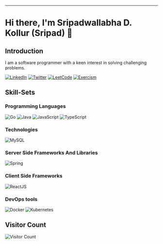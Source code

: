 ---
# Hi there, I'm Sripadwallabha D. Kollur (Sripad) 👋
## Introduction
<p>
I am a software programmer with a keen interest in solving challenging problems. 
</p>
<p>
    <a href="https://www.linkedin.com/in/sripadwallabha-kollur-5018b325/"><img src="https://img.shields.io/badge/-LinkedIn-black?style=for-the-badge&logo=linkedin&logoColor=0077B5&color=black" alt="LinkedIn"></a>
    <a href="https://twitter.com/KollurD"><img src="https://img.shields.io/badge/-Twitter-black?style=for-the-badge&logo=twitter&logoColor=F89F1B" alt="Twitter"></a>
    <a href="https://leetcode.com/sripadkollur/"><img src="https://img.shields.io/badge/-Leetcode-black?style=for-the-badge&logo=leetcode&logoColor=F89F1B" alt="LeetCode"></a>
	<a href="https://exercism.io/profiles/sripadkollur"><img src="https://img.shields.io/badge/-Exercism-black?style=for-the-badge&logo=exercism&logoColor=F89F1B" alt="Exercism"></a>
</p>

## Skill-Sets
### Programming Languages
<p>
	<span>
    <img src="https://img.shields.io/badge/-Go-white?logo=go&logoColor=00ADD8&color=black&style=for-the-badge" alt="Go">
    <img src="https://img.shields.io/badge/-Java-white?logo=java&logoColor=007396&color=black&style=for-the-badge" alt="Java">
    <img src="https://img.shields.io/badge/-JavaScript-white?logo=javascript&logoColor=F7DF1E&color=black&style=for-the-badge" alt="JavaScript">
    <img src="https://img.shields.io/badge/-TypeScript-white?logo=typescript&logoColor=007ACC&color=black&style=for-the-badge" alt="TypeScript">
    
			
  </span>
</p>

### Technologies
<p>
    <span>
    <img src="https://img.shields.io/badge/-MySQL-white?logo=mysql&logoColor=4479A1&color=black&style=for-the-badge" alt="MySQL">
  </span>
</p>

### Server Side Frameworks And Libraries
<p>
    <span>
    <img src="https://img.shields.io/badge/-Spring-white?logo=spring&logoColor=6DB33F&color=black&style=for-the-badge" alt="Spring">
  </span>
</p>

### Client Side Frameworks
<p>
	<span>
    <img src="https://img.shields.io/badge/-ReactJS-white?logo=react&logoColor=61DAFB&color=black&style=for-the-badge" alt="ReactJS">
  </span>
</p>

### DevOps tools
<p>
	<span>
    <img src="https://img.shields.io/badge/-Docker-white?logo=docker&logoColor=496ED&color=black&style=for-the-badge" alt="Docker">
    <img src="https://img.shields.io/badge/-Kubernetes-white?logo=kubernetes&logoColor=326CE5&color=black&style=for-the-badge" alt="Kubernetes">
  </span>
</p>

## Visitor Count
![Visitor Count](https://profile-counter.glitch.me/sripadkollur/count.svg)

<!--
**sripadkollur/sripadkollur** is a ✨ _special_ ✨ repository because its `README.md` (this file) appears on your GitHub profile.

Here are some ideas to get you started:

- 🔭 I’m currently working on ...
- 🌱 I’m currently learning ...
- 👯 I’m looking to collaborate on ...
- 🤔 I’m looking for help with ...
- 💬 Ask me about ...
- 📫 How to reach me: ...
- 😄 Pronouns: ...
- ⚡ Fun fact: ...
-->
